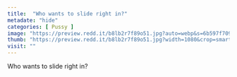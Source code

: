 ```yaml
---
title:  "Who wants to slide right in?"
metadate: "hide"
categories: [ Pussy ]
image: "https://preview.redd.it/b8lb2r7f89o51.jpg?auto=webp&s=6b597f709427c463c9be2a55d215b56e968f28ad"
thumb: "https://preview.redd.it/b8lb2r7f89o51.jpg?width=1080&crop=smart&auto=webp&s=480d06cc40ff0b8b755d9242d20704b3bd3283e8"
visit: ""
---
```

Who wants to slide right in?
